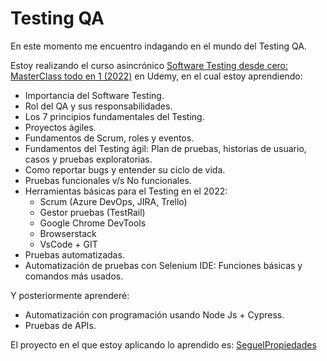 # Testing QA

En este momento me encuentro indagando en el mundo del Testing QA. 

Estoy realizando el curso asincrónico [Software Testing desde cero: MasterClass todo en 1 (2022)](https://www.udemy.com/course/software-testing-desde-cero-a-expertomasterclass-todo-en-1/) en Udemy, en el cual estoy aprendiendo:

- Importancia del Software Testing.
- Rol del QA y sus responsabilidades.
- Los 7 principios fundamentales del Testing.
- Proyectos ágiles.
- Fundamentos de Scrum, roles y eventos.
- Fundamentos del Testing ágil: Plan de pruebas, historias de usuario, casos y pruebas exploratorias.
- Como reportar bugs y entender su ciclo de vida.
- Pruebas funcionales v/s No funcionales.
- Herramientas básicas para el Testing en el 2022: 
  - Scrum (Azure DevOps, JIRA, Trello)
  - Gestor pruebas (TestRail)
  - Google Chrome DevTools
  - Browserstack
  - VsCode + GIT
- Pruebas automatizadas.
- Automatización de pruebas con Selenium IDE: Funciones básicas y comandos más usados.

Y posteriormente aprenderé:
- Automatización con programación usando Node Js + Cypress.
- Pruebas de APIs.

El proyecto en el que estoy aplicando lo aprendido es: [SeguelPropiedades](https://github.com/users/veronica-gonzalez/projects/3/views/6)
